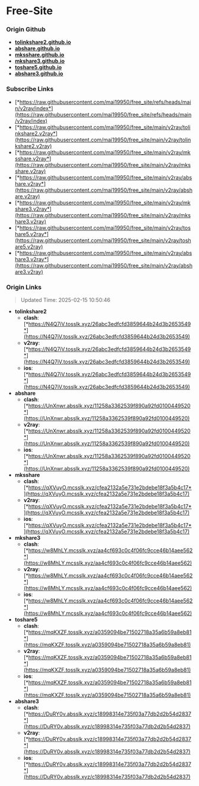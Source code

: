 # Free-Site

### Origin Github

- [**tolinkshare2.github.io**](https://github.com/tolinkshare2/tolinkshare2.github.io)
- [**abshare.github.io**](https://github.com/abshare/abshare.github.io)
- [**mksshare.github.io**](https://github.com/mksshare/mksshare.github.io)
- [**mkshare3.github.io**](https://github.com/mkshare3/mkshare3.github.io)
- [**toshare5.github.io**](https://github.com/toshare5/toshare5.github.io)
- [**abshare3.github.io**](https://github.com/abshare3/abshare3.github.io)

### Subscribe Links

- [*https://raw.githubusercontent.com/mai19950/free_site/refs/heads/main/v2ray/index*](https://raw.githubusercontent.com/mai19950/free_site/refs/heads/main/v2ray/index)
- [*https://raw.githubusercontent.com/mai19950/free_site/main/v2ray/tolinkshare2.v2ray*](https://raw.githubusercontent.com/mai19950/free_site/main/v2ray/tolinkshare2.v2ray)
- [*https://raw.githubusercontent.com/mai19950/free_site/main/v2ray/mksshare.v2ray*](https://raw.githubusercontent.com/mai19950/free_site/main/v2ray/mksshare.v2ray)
- [*https://raw.githubusercontent.com/mai19950/free_site/main/v2ray/abshare.v2ray*](https://raw.githubusercontent.com/mai19950/free_site/main/v2ray/abshare.v2ray)
- [*https://raw.githubusercontent.com/mai19950/free_site/main/v2ray/mkshare3.v2ray*](https://raw.githubusercontent.com/mai19950/free_site/main/v2ray/mkshare3.v2ray)
- [*https://raw.githubusercontent.com/mai19950/free_site/main/v2ray/toshare5.v2ray*](https://raw.githubusercontent.com/mai19950/free_site/main/v2ray/toshare5.v2ray)
- [*https://raw.githubusercontent.com/mai19950/free_site/main/v2ray/abshare3.v2ray*](https://raw.githubusercontent.com/mai19950/free_site/main/v2ray/abshare3.v2ray)

### Origin Links

> Updated Time: 2025-02-15 10:50:46

- **tolinkshare2**
  - **clash**: [*https://N4Q7iV.tosslk.xyz/26abc3edfcfd3859644b24d3b2653549*](https://N4Q7iV.tosslk.xyz/26abc3edfcfd3859644b24d3b2653549)
  - **v2ray**: [*https://N4Q7iV.tosslk.xyz/26abc3edfcfd3859644b24d3b2653549*](https://N4Q7iV.tosslk.xyz/26abc3edfcfd3859644b24d3b2653549)
  - **ios**: [*https://N4Q7iV.tosslk.xyz/26abc3edfcfd3859644b24d3b2653549*](https://N4Q7iV.tosslk.xyz/26abc3edfcfd3859644b24d3b2653549)
- **abshare**
  - **clash**: [*https://UnXnwr.absslk.xyz/11258a3362539f890a92fd0100449520*](https://UnXnwr.absslk.xyz/11258a3362539f890a92fd0100449520)
  - **v2ray**: [*https://UnXnwr.absslk.xyz/11258a3362539f890a92fd0100449520*](https://UnXnwr.absslk.xyz/11258a3362539f890a92fd0100449520)
  - **ios**: [*https://UnXnwr.absslk.xyz/11258a3362539f890a92fd0100449520*](https://UnXnwr.absslk.xyz/11258a3362539f890a92fd0100449520)
- **mksshare**
  - **clash**: [*https://qXVuyO.mcsslk.xyz/cfea2132a5e731e2bdebe18f3a5b4c17*](https://qXVuyO.mcsslk.xyz/cfea2132a5e731e2bdebe18f3a5b4c17)
  - **v2ray**: [*https://qXVuyO.mcsslk.xyz/cfea2132a5e731e2bdebe18f3a5b4c17*](https://qXVuyO.mcsslk.xyz/cfea2132a5e731e2bdebe18f3a5b4c17)
  - **ios**: [*https://qXVuyO.mcsslk.xyz/cfea2132a5e731e2bdebe18f3a5b4c17*](https://qXVuyO.mcsslk.xyz/cfea2132a5e731e2bdebe18f3a5b4c17)
- **mkshare3**
  - **clash**: [*https://w8MhLY.mcsslk.xyz/aa4cf693c0c4f06fc9cce46b14aee562*](https://w8MhLY.mcsslk.xyz/aa4cf693c0c4f06fc9cce46b14aee562)
  - **v2ray**: [*https://w8MhLY.mcsslk.xyz/aa4cf693c0c4f06fc9cce46b14aee562*](https://w8MhLY.mcsslk.xyz/aa4cf693c0c4f06fc9cce46b14aee562)
  - **ios**: [*https://w8MhLY.mcsslk.xyz/aa4cf693c0c4f06fc9cce46b14aee562*](https://w8MhLY.mcsslk.xyz/aa4cf693c0c4f06fc9cce46b14aee562)
- **toshare5**
  - **clash**: [*https://mqKXZF.tosslk.xyz/a0359094be71502718a35a6b59a8eb81*](https://mqKXZF.tosslk.xyz/a0359094be71502718a35a6b59a8eb81)
  - **v2ray**: [*https://mqKXZF.tosslk.xyz/a0359094be71502718a35a6b59a8eb81*](https://mqKXZF.tosslk.xyz/a0359094be71502718a35a6b59a8eb81)
  - **ios**: [*https://mqKXZF.tosslk.xyz/a0359094be71502718a35a6b59a8eb81*](https://mqKXZF.tosslk.xyz/a0359094be71502718a35a6b59a8eb81)
- **abshare3**
  - **clash**: [*https://DuRY0v.absslk.xyz/c18998314e735f03a77db2d2b54d2837*](https://DuRY0v.absslk.xyz/c18998314e735f03a77db2d2b54d2837)
  - **v2ray**: [*https://DuRY0v.absslk.xyz/c18998314e735f03a77db2d2b54d2837*](https://DuRY0v.absslk.xyz/c18998314e735f03a77db2d2b54d2837)
  - **ios**: [*https://DuRY0v.absslk.xyz/c18998314e735f03a77db2d2b54d2837*](https://DuRY0v.absslk.xyz/c18998314e735f03a77db2d2b54d2837)
